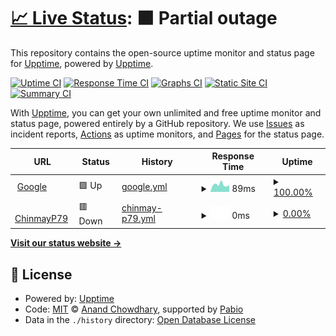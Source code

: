 # [📈 Live Status](https://upptime.github.io/upptime): <!--live status--> **🟧 Partial outage**

This repository contains the open-source uptime monitor and status page for [Upptime](https://upptime.js.org), powered by [Upptime](https://github.com/upptime/upptime).

[![Uptime CI](https://github.com/upptime/upptime/workflows/Uptime%20CI/badge.svg)](https://github.com/upptime/upptime/actions?query=workflow%3A%22Uptime+CI%22)
[![Response Time CI](https://github.com/upptime/upptime/workflows/Response%20Time%20CI/badge.svg)](https://github.com/upptime/upptime/actions?query=workflow%3A%22Response+Time+CI%22)
[![Graphs CI](https://github.com/upptime/upptime/workflows/Graphs%20CI/badge.svg)](https://github.com/upptime/upptime/actions?query=workflow%3A%22Graphs+CI%22)
[![Static Site CI](https://github.com/upptime/upptime/workflows/Static%20Site%20CI/badge.svg)](https://github.com/upptime/upptime/actions?query=workflow%3A%22Static+Site+CI%22)
[![Summary CI](https://github.com/upptime/upptime/workflows/Summary%20CI/badge.svg)](https://github.com/upptime/upptime/actions?query=workflow%3A%22Summary+CI%22)

With [Upptime](https://upptime.js.org), you can get your own unlimited and free uptime monitor and status page, powered entirely by a GitHub repository. We use [Issues](https://github.com/upptime/upptime/issues) as incident reports, [Actions](https://github.com/upptime/upptime/actions) as uptime monitors, and [Pages](https://upptime.github.io/upptime) for the status page.

<!--start: status pages-->
<!-- This summary is generated by Upptime (https://github.com/upptime/upptime) -->
<!-- Do not edit this manually, your changes will be overwritten -->
<!-- prettier-ignore -->
| URL | Status | History | Response Time | Uptime |
| --- | ------ | ------- | ------------- | ------ |
| <img alt="" src="https://icons.duckduckgo.com/ip3/www.google.com.ico" height="13"> [Google](https://www.google.com) | 🟩 Up | [google.yml](https://github.com/ChinmayP79/upptime/commits/HEAD/history/google.yml) | <details><summary><img alt="Response time graph" src="./graphs/google/response-time-week.png" height="20"> 89ms</summary><br><a href="https://upptime.github.io/upptime/history/google"><img alt="Response time 106" src="https://img.shields.io/endpoint?url=https%3A%2F%2Fraw.githubusercontent.com%2FChinmayP79%2Fupptime%2FHEAD%2Fapi%2Fgoogle%2Fresponse-time.json"></a><br><a href="https://upptime.github.io/upptime/history/google"><img alt="24-hour response time 107" src="https://img.shields.io/endpoint?url=https%3A%2F%2Fraw.githubusercontent.com%2FChinmayP79%2Fupptime%2FHEAD%2Fapi%2Fgoogle%2Fresponse-time-day.json"></a><br><a href="https://upptime.github.io/upptime/history/google"><img alt="7-day response time 89" src="https://img.shields.io/endpoint?url=https%3A%2F%2Fraw.githubusercontent.com%2FChinmayP79%2Fupptime%2FHEAD%2Fapi%2Fgoogle%2Fresponse-time-week.json"></a><br><a href="https://upptime.github.io/upptime/history/google"><img alt="30-day response time 117" src="https://img.shields.io/endpoint?url=https%3A%2F%2Fraw.githubusercontent.com%2FChinmayP79%2Fupptime%2FHEAD%2Fapi%2Fgoogle%2Fresponse-time-month.json"></a><br><a href="https://upptime.github.io/upptime/history/google"><img alt="1-year response time 106" src="https://img.shields.io/endpoint?url=https%3A%2F%2Fraw.githubusercontent.com%2FChinmayP79%2Fupptime%2FHEAD%2Fapi%2Fgoogle%2Fresponse-time-year.json"></a></details> | <details><summary><a href="https://upptime.github.io/upptime/history/google">100.00%</a></summary><a href="https://upptime.github.io/upptime/history/google"><img alt="All-time uptime 100.00%" src="https://img.shields.io/endpoint?url=https%3A%2F%2Fraw.githubusercontent.com%2FChinmayP79%2Fupptime%2FHEAD%2Fapi%2Fgoogle%2Fuptime.json"></a><br><a href="https://upptime.github.io/upptime/history/google"><img alt="24-hour uptime 100.00%" src="https://img.shields.io/endpoint?url=https%3A%2F%2Fraw.githubusercontent.com%2FChinmayP79%2Fupptime%2FHEAD%2Fapi%2Fgoogle%2Fuptime-day.json"></a><br><a href="https://upptime.github.io/upptime/history/google"><img alt="7-day uptime 100.00%" src="https://img.shields.io/endpoint?url=https%3A%2F%2Fraw.githubusercontent.com%2FChinmayP79%2Fupptime%2FHEAD%2Fapi%2Fgoogle%2Fuptime-week.json"></a><br><a href="https://upptime.github.io/upptime/history/google"><img alt="30-day uptime 99.91%" src="https://img.shields.io/endpoint?url=https%3A%2F%2Fraw.githubusercontent.com%2FChinmayP79%2Fupptime%2FHEAD%2Fapi%2Fgoogle%2Fuptime-month.json"></a><br><a href="https://upptime.github.io/upptime/history/google"><img alt="1-year uptime 99.99%" src="https://img.shields.io/endpoint?url=https%3A%2F%2Fraw.githubusercontent.com%2FChinmayP79%2Fupptime%2FHEAD%2Fapi%2Fgoogle%2Fuptime-year.json"></a></details>
| <img alt="" src="https://icons.duckduckgo.com/ip3/chinmayp79.rf.gd.ico" height="13"> [ChinmayP79](https://chinmayp79.rf.gd) | 🟥 Down | [chinmay-p79.yml](https://github.com/ChinmayP79/upptime/commits/HEAD/history/chinmay-p79.yml) | <details><summary><img alt="Response time graph" src="./graphs/chinmay-p79/response-time-week.png" height="20"> 0ms</summary><br><a href="https://upptime.github.io/upptime/history/chinmay-p79"><img alt="Response time 0" src="https://img.shields.io/endpoint?url=https%3A%2F%2Fraw.githubusercontent.com%2FChinmayP79%2Fupptime%2FHEAD%2Fapi%2Fchinmay-p79%2Fresponse-time.json"></a><br><a href="https://upptime.github.io/upptime/history/chinmay-p79"><img alt="24-hour response time 0" src="https://img.shields.io/endpoint?url=https%3A%2F%2Fraw.githubusercontent.com%2FChinmayP79%2Fupptime%2FHEAD%2Fapi%2Fchinmay-p79%2Fresponse-time-day.json"></a><br><a href="https://upptime.github.io/upptime/history/chinmay-p79"><img alt="7-day response time 0" src="https://img.shields.io/endpoint?url=https%3A%2F%2Fraw.githubusercontent.com%2FChinmayP79%2Fupptime%2FHEAD%2Fapi%2Fchinmay-p79%2Fresponse-time-week.json"></a><br><a href="https://upptime.github.io/upptime/history/chinmay-p79"><img alt="30-day response time 0" src="https://img.shields.io/endpoint?url=https%3A%2F%2Fraw.githubusercontent.com%2FChinmayP79%2Fupptime%2FHEAD%2Fapi%2Fchinmay-p79%2Fresponse-time-month.json"></a><br><a href="https://upptime.github.io/upptime/history/chinmay-p79"><img alt="1-year response time 0" src="https://img.shields.io/endpoint?url=https%3A%2F%2Fraw.githubusercontent.com%2FChinmayP79%2Fupptime%2FHEAD%2Fapi%2Fchinmay-p79%2Fresponse-time-year.json"></a></details> | <details><summary><a href="https://upptime.github.io/upptime/history/chinmay-p79">0.00%</a></summary><a href="https://upptime.github.io/upptime/history/chinmay-p79"><img alt="All-time uptime 0.00%" src="https://img.shields.io/endpoint?url=https%3A%2F%2Fraw.githubusercontent.com%2FChinmayP79%2Fupptime%2FHEAD%2Fapi%2Fchinmay-p79%2Fuptime.json"></a><br><a href="https://upptime.github.io/upptime/history/chinmay-p79"><img alt="24-hour uptime 0.00%" src="https://img.shields.io/endpoint?url=https%3A%2F%2Fraw.githubusercontent.com%2FChinmayP79%2Fupptime%2FHEAD%2Fapi%2Fchinmay-p79%2Fuptime-day.json"></a><br><a href="https://upptime.github.io/upptime/history/chinmay-p79"><img alt="7-day uptime 0.00%" src="https://img.shields.io/endpoint?url=https%3A%2F%2Fraw.githubusercontent.com%2FChinmayP79%2Fupptime%2FHEAD%2Fapi%2Fchinmay-p79%2Fuptime-week.json"></a><br><a href="https://upptime.github.io/upptime/history/chinmay-p79"><img alt="30-day uptime 1.38%" src="https://img.shields.io/endpoint?url=https%3A%2F%2Fraw.githubusercontent.com%2FChinmayP79%2Fupptime%2FHEAD%2Fapi%2Fchinmay-p79%2Fuptime-month.json"></a><br><a href="https://upptime.github.io/upptime/history/chinmay-p79"><img alt="1-year uptime 0.00%" src="https://img.shields.io/endpoint?url=https%3A%2F%2Fraw.githubusercontent.com%2FChinmayP79%2Fupptime%2FHEAD%2Fapi%2Fchinmay-p79%2Fuptime-year.json"></a></details>

<!--end: status pages-->

[**Visit our status website →**](https://upptime.github.io/upptime)

## 📄 License

- Powered by: [Upptime](https://github.com/upptime/upptime)
- Code: [MIT](./LICENSE) © [Anand Chowdhary](https://anandchowdhary.com), supported by [Pabio](https://pabio.com)
- Data in the `./history` directory: [Open Database License](https://opendatacommons.org/licenses/odbl/1-0/)
